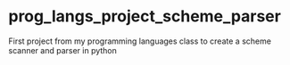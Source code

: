 # prog_langs_project_scheme_parser
First project from my programming languages class to create a scheme scanner and parser in python 
